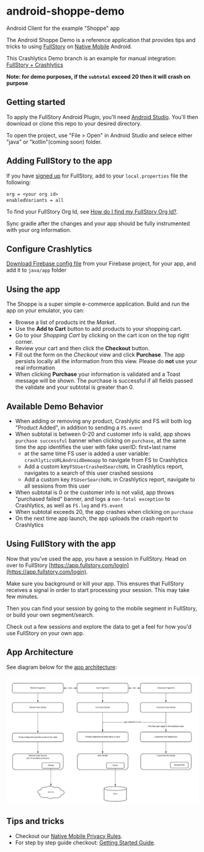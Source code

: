 # android-shoppe-demo

Android Client for the example "Shoppe" app

The Android Shoppe Demo is a reference application that provides tips and tricks to using [FullStory](https://www.fullstory.com/) on [Native Mobile](https://www.fullstory.com/mobile-apps/) Android.

This Crashlytics Demo branch is an example for manual integration: [FullStory + Crashlytics](https://help.fullstory.com/hc/en-us/articles/360046379974-FullStory-integration-with-Crashlytics-Technical-Guide)

**Note: for demo purposes, if the `subtotal` exceed 20 then it will crash on purpose**

## Getting started

To apply the FullStory Android Plugin, you'll need [Android Studio](https://developer.android.com/studio). You'll then download or clone this repo to your desired directory.

To open the project, use "File > Open" in Android Studio and selece either "java" or "kotlin"(coming soon) folder.

## Adding FullStory to the app

If you have [signed up](https://www.fullstory.com/plans/) for FullStory, add to your `local.properties` file the following:
```
org = <your org id>
enabledVariants = all
```
To find your FullStory Org Id, see [How do I find my FullStory Org Id?](https://help.fullstory.com/hc/en-us/articles/360047075853).

Sync gradle after the changes and your app should be fully instrumented with your org information.

## Configure Crashlytics
[Download Firebase config file](https://support.google.com/firebase/answer/7015592?hl=en) from your Firebase project, for your app, and add it to `java/app` folder

## Using the app

The Shoppe is a super simple e-commerce application. Build and run the app on your emulator, you can:

- Browse a list of products int the _Market_.
- Use the **Add to Cart** button to add products to your shopping cart.
- Go to your _Shopping Cart_ by clicking on the cart icon on the top right corner.
- Review your cart and then click the **Checkout** button.
- Fill out the form on the _Checkout_ view and click **Purchase**. The app persists locally all the information from this view. Please do **not** use your real information
- When clicking **Purchase** your information is validated and a Toast message will be shown. The purchase is successful if all fields passed the validate and your subtotal is greater than 0.

## Available Demo Behavior
- When adding or removing any product, Crashlytic and FS will both log "Product Added", in addition to sending a `FS.event`
- When subtotal is between 0-20 and customer info is valid, app shows `purchase successful` banner when clicking on `purchase`, at the same time the app identifies the user with fake userID: first+last name
  - at the same time FS user is added a user variable: `crashlyticsURLAndroidDemoapp` to navigate from FS to Crashlytics
  - Add a custom key`FSUserCrashedSearchURL` in Crashlytics report, navigates to a search of this user crashed sessions
  - Add a custom key `FSUserSearchURL` in Crashlytics report, navigate to all sessions from this user
- When subtotal is 0 or the customer info is not valid, app throws "purchased failed" banner, and logs a `non-fatal exception` to Crashlytics, as well as `FS.log` and `FS.event`
- When subtotal exceeds 20, the app crashes when clicking on `purchase`
- On the next time app launch, the app uploads the crash report to Crashlytics

## Using FullStory with the app

Now that you've used the app, you have a session in FullStory. Head on over to FullStory [https://app.fullstory.com/login](https://app.fullstory.com/login).

Make sure you background or kill your app. This ensures that FullStory receives a signal in order to start processing your session. This may take few minutes.

Then you can find your session by going to the mobile segment in FullStory, or build your own segment/search.

Check out a few sessions and explore the data to get a feel for how you'd use FullStory on your own app.

## App Architecture

See diagram below for the [app architecture](https://developer.android.com/jetpack/docs/guide):

![Diagram](readmeImages/diagram.jpg "App architecture diagram")

## Tips and tricks

- Checkout our [Native Mobile Privacy Rules](https://help.fullstory.com/hc/en-us/articles/360043356573-Native-Mobile-Privacy-Rules).
- For step by step guide checkout: [Getting Started Guide](https://help.fullstory.com/hc/en-us/articles/360040596093-Getting-Started-with-Android-Recording).